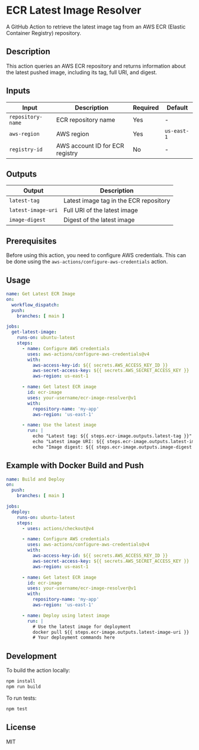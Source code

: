 # ECR Latest Image Resolver

A GitHub Action to retrieve the latest image tag from an AWS ECR (Elastic Container Registry) repository.

## Description

This action queries an AWS ECR repository and returns information about the latest pushed image, including its tag, full URI, and digest.

## Inputs

| Input | Description | Required | Default |
|-------|-------------|----------|---------|
| `repository-name` | ECR repository name | Yes | - |
| `aws-region` | AWS region | Yes | `us-east-1` |
| `registry-id` | AWS account ID for ECR registry | No | - |

## Outputs

| Output | Description |
|--------|-------------|
| `latest-tag` | Latest image tag in the ECR repository |
| `latest-image-uri` | Full URI of the latest image |
| `image-digest` | Digest of the latest image |

## Prerequisites

Before using this action, you need to configure AWS credentials. This can be done using the `aws-actions/configure-aws-credentials` action.

## Usage

```yaml
name: Get Latest ECR Image
on:
  workflow_dispatch:
  push:
    branches: [ main ]

jobs:
  get-latest-image:
    runs-on: ubuntu-latest
    steps:
      - name: Configure AWS credentials
        uses: aws-actions/configure-aws-credentials@v4
        with:
          aws-access-key-id: ${{ secrets.AWS_ACCESS_KEY_ID }}
          aws-secret-access-key: ${{ secrets.AWS_SECRET_ACCESS_KEY }}
          aws-region: us-east-1

      - name: Get latest ECR image
        id: ecr-image
        uses: your-username/ecr-image-resolver@v1
        with:
          repository-name: 'my-app'
          aws-region: 'us-east-1'

      - name: Use the latest image
        run: |
          echo "Latest tag: ${{ steps.ecr-image.outputs.latest-tag }}"
          echo "Latest image URI: ${{ steps.ecr-image.outputs.latest-image-uri }}"
          echo "Image digest: ${{ steps.ecr-image.outputs.image-digest }}"
```

## Example with Docker Build and Push

```yaml
name: Build and Deploy
on:
  push:
    branches: [ main ]

jobs:
  deploy:
    runs-on: ubuntu-latest
    steps:
      - uses: actions/checkout@v4

      - name: Configure AWS credentials
        uses: aws-actions/configure-aws-credentials@v4
        with:
          aws-access-key-id: ${{ secrets.AWS_ACCESS_KEY_ID }}
          aws-secret-access-key: ${{ secrets.AWS_SECRET_ACCESS_KEY }}
          aws-region: us-east-1

      - name: Get latest ECR image
        id: ecr-image
        uses: your-username/ecr-image-resolver@v1
        with:
          repository-name: 'my-app'
          aws-region: 'us-east-1'

      - name: Deploy using latest image
        run: |
          # Use the latest image for deployment
          docker pull ${{ steps.ecr-image.outputs.latest-image-uri }}
          # Your deployment commands here
```

## Development

To build the action locally:

```bash
npm install
npm run build
```

To run tests:

```bash
npm test
```

## License

MIT